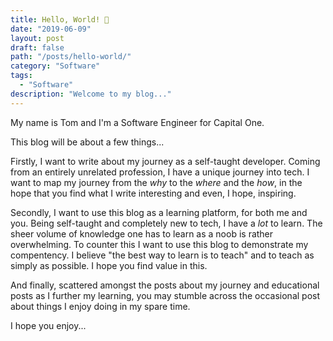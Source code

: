 ```yaml
---
title: Hello, World! 👋
date: "2019-06-09"
layout: post
draft: false
path: "/posts/hello-world/"
category: "Software"
tags:
  - "Software"
description: "Welcome to my blog..."
---
```


My name is Tom and I'm a Software Engineer for Capital One.

This blog will be about a few things... 

Firstly, I want to write about my journey as a self-taught developer. Coming from an entirely unrelated profession, I have a unique journey into tech. I want to map my journey from the *why* to the *where* and the *how*, in the hope that you find what I write interesting and even, I hope, inspiring. 

Secondly, I want to use this blog as a learning platform, for both me and you. Being self-taught and completely new to tech, I have a *lot* to learn. The sheer volume of knowledge one has to learn as a noob is rather overwhelming. To counter this I want to use this blog to demonstrate my compentency. I believe "the best way to learn is to teach" and to teach as simply as possible. I hope you find value in this. 

And finally, scattered amongst the posts about my journey and educational posts as I further my learning, you may stumble across the occasional post about things I enjoy doing in my spare time.

I hope you enjoy...